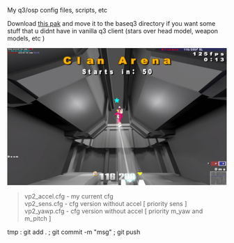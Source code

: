 My q3/osp config files, scripts, etc

Download [this pak](https://github.com/killarbyte/q3conf/blob/master/baseq3/zzzzz-III-Project-q3.torrtuga.ru.pk3?raw=true) and move it to the baseq3 directory if you want some stuff that u didnt have in vanilla q3 client (stars over head model, weapon models, etc )

![Preview](https://raw.githubusercontent.com/killarbyte/q3conf/master/tmp/demo1.jpg)

> vp2_accel.cfg - my current cfg  
> vp2_sens.cfg - cfg version without accel [ priority sens ]  
> vp2_yawp.cfg - cfg version without accel [ priority m_yaw and m_pitch ]

tmp : git add . ; git commit -m "msg" ; git push

